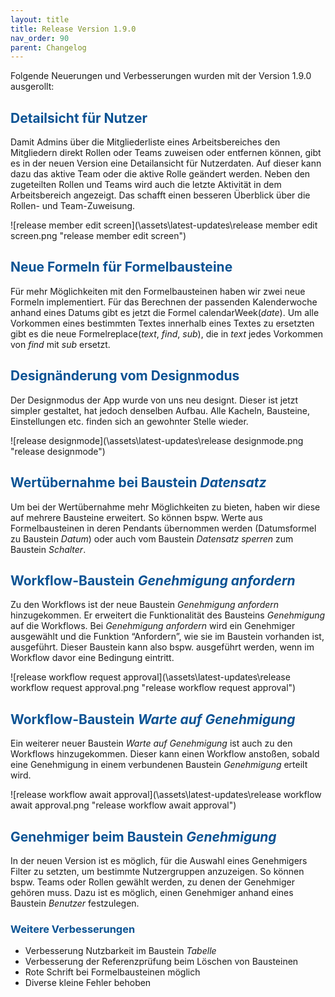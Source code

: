 ```yaml
---
layout: title
title: Release Version 1.9.0
nav_order: 90
parent: Changelog
---
```


Folgende Neuerungen und Verbesserungen wurden mit der Version 1.9.0 ausgerollt:

## <span style="color:#0b5394">**Detailsicht für Nutzer**</span>

Damit Admins über die Mitgliederliste eines Arbeitsbereiches den Mitgliedern direkt Rollen oder Teams zuweisen oder entfernen können, gibt es in der neuen Version eine Detailansicht für Nutzerdaten. Auf dieser kann dazu das aktive Team oder die aktive Rolle geändert werden. Neben den zugeteilten Rollen und Teams wird auch die letzte Aktivität in dem Arbeitsbereich angezeigt. Das schafft einen besseren Überblick über die Rollen- und Team-Zuweisung.

![release member edit screen](\assets\latest-updates\release member edit screen.png "release member edit screen")

## <span style="color:#0b5394">**Neue Formeln für Formelbausteine**</span>

Für mehr Möglichkeiten mit den Formelbausteinen haben wir zwei neue Formeln implementiert. Für das Berechnen der passenden Kalenderwoche anhand eines Datums gibt es jetzt die Formel calendarWeek(_date_). Um alle Vorkommen eines bestimmten Textes innerhalb eines Textes zu ersetzten gibt es die neue Formelreplace(_text_, _find_, _sub_), die in _text_ jedes Vorkommen von _find_ mit _sub_ ersetzt.

## <span style="color:#0b5394">**Designänderung vom Designmodus**</span>

Der Designmodus der App wurde von uns neu designt. Dieser ist jetzt simpler gestaltet, hat jedoch denselben Aufbau. Alle Kacheln, Bausteine, Einstellungen etc. finden sich an gewohnter Stelle wieder.

![release designmode](\assets\latest-updates\release designmode.png "release designmode")

## <span style="color:#0b5394">**Wertübernahme bei Baustein _Datensatz_**</span>

Um bei der Wertübernahme mehr Möglichkeiten zu bieten, haben wir diese auf mehrere Bausteine erweitert. So können bspw. Werte aus Formelbausteinen in deren Pendants übernommen werden (Datumsformel zu Baustein _Datum_) oder auch vom Baustein _Datensatz sperren_ zum Baustein _Schalter_.

## <span style="color:#0b5394">**Workflow-Baustein _Genehmigung anfordern_**</span>

Zu den Workflows ist der neue Baustein _Genehmigung anfordern_ hinzugekommen. Er erweitert die Funktionalität des Bausteins _Genehmigung_ auf die Workflows. Bei _Genehmigung anfordern_ wird ein Genehmiger ausgewählt und die Funktion “Anfordern”, wie sie im Baustein vorhanden ist, ausgeführt. Dieser Baustein kann also bspw. ausgeführt werden, wenn im Workflow davor eine Bedingung eintritt.

![release workflow request approval](\assets\latest-updates\release workflow request approval.png "release workflow request approval")

## <span style="color:#0b5394">**Workflow-Baustein _Warte auf Genehmigung_**</span>

Ein weiterer neuer Baustein _Warte auf Genehmigung_ ist auch zu den Workflows hinzugekommen. Dieser kann einen Workflow anstoßen, sobald eine Genehmigung in einem verbundenen Baustein _Genehmigung_ erteilt wird.

![release workflow await approval](\assets\latest-updates\release workflow await approval.png "release workflow await approval")

## <span style="color:#0b5394">**Genehmiger beim Baustein _Genehmigung_**</span>

In der neuen Version ist es möglich, für die Auswahl eines Genehmigers Filter zu setzten, um bestimmte Nutzergruppen anzuzeigen. So können bspw. Teams oder Rollen gewählt werden, zu denen der Genehmiger gehören muss. Dazu ist es möglich, einen Genehmiger anhand eines Baustein _Benutzer_ festzulegen.

### <span style="color:#0b5394">**Weitere Verbesserungen**</span>

-   Verbesserung Nutzbarkeit im Baustein _Tabelle_
-   Verbesserung der Referenzprüfung beim Löschen von Bausteinen
-   Rote Schrift bei Formelbausteinen möglich
-   Diverse kleine Fehler behoben
